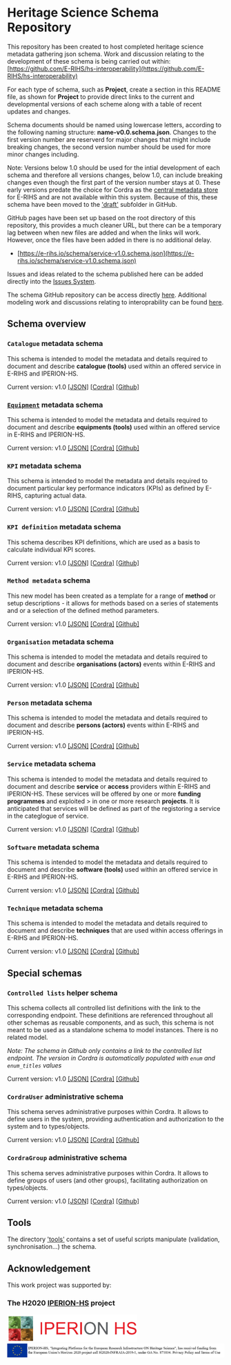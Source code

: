 # Heritage Science Schema Repository

This repository has been created to host completed heritage science metadata gathering json schema. Work and discussion relating to the development of these schema is being carried out within: [https://github.com/E-RIHS/hs-interoperability](https://github.com/E-RIHS/hs-interoperability)

For each type of schema, such as **Project**, create a section in this README file, as shown for **Project** to provide direct links to the current and developmental versions of each scheme along with a table of recent updates and changes.

Schema documents should be named using lowercase letters, according to the following naming structure: **name-v0.0.schema.json**. Changes to the first version number are reserverd for major changes that might include breaking changes, the second version number should be used for more minor changes including.

Note: Versions below 1.0 should be used for the intial development of each schema and therefore all versions changes, below 1.0, can include breaking changes even though the first part of the version number stays at 0. These early versions predate the choice for Cordra as the [central metadata store](https://data.e-rihs.io) for E-RIHS and are not available within this system. Because of this, these schema have been moved to the ['draft'](https://e-rihs.io/schema/draft) subfolder in GitHub.

GitHub pages have been set up based on the root directory of this repository, this provides a much cleaner URL, but there can be a temporary lag between when new files are added and when the links will work. However, once the files have been added in there is no additional delay.
* [https://e-rihs.io/schema/service-v1.0.schema.json](https://e-rihs.io/schema/service-v1.0.schema.json)

Issues and ideas related to the schema published here can be added directly into the [Issues System](https://github.com/E-RIHS/schema/issues).

The schema GitHub repository can be access directly [here](https://github.com/E-RIHS/schema/). Additional modeling work and discussions relating to interoprability can be found [here](https://github.com/E-RIHS/hs-interoperability/).

## Schema overview

### `Catalogue` metadata schema

This schema is intended to model the metadata and details required to document and describe **catalogue (tools)** used within an offered service in E-RIHS and IPERION-HS.

Current version: v1.0 [[JSON]](https://e-rihs.io/schema/catalogue-v1.0.schema.json) [[Cordra]](#) [[Github]](https://github.com/E-RIHS/schema/blob/main/catalogue-v1.0.schema.json)

### [`Equipment`](https://e-rihs.io/schema/equipment) metadata schema

This schema is intended to model the metadata and details required to document and describe **equipments (tools)** used within an offered service in E-RIHS and IPERION-HS.

Current version: v1.0 [[JSON]](https://e-rihs.io/schema/equipment-v1.0.schema.json) [[Cordra]](#) [[Github]](https://github.com/E-RIHS/schema/blob/main/equipment-v1.0.schema.json)

### `KPI` metadata schema

This schema is intended to model the metadata and details required to document particular key performance indicators (KPIs) as defined by E-RIHS, capturing actual data.

Current version: v1.0 [[JSON]](https://e-rihs.io/schema/kpi-v1.0.schema.json) [[Cordra]](#) [[Github]](https://github.com/E-RIHS/schema/blob/main/kpi-v1.0.schema.json)

### `KPI definition` metadata schema

This schema describes KPI definitions, which are used as a basis to calculate individual KPI scores.

Current version: v1.0 [[JSON]](https://e-rihs.io/schema/kpi_definition-v1.0.schema.json) [[Cordra]](#) [[Github]](https://github.com/E-RIHS/schema/blob/main/kpi_definition-v1.0.schema.json)

### `Method metadata` schema

This new model has been created as a template for a range of **method** or setup descriptions - it allows for methods based on a series of statements and or a selection of the defined method parameters.

Current version: v1.0 [[JSON]](https://e-rihs.io/schema/method-v1.0.schema.json) [[Cordra]](#) [[Github]](https://github.com/E-RIHS/schema/blob/main/method-v1.0.schema.json)

### `Organisation` metadata schema

This schema is intended to model the metadata and details required to document and describe **organisations (actors)** events within E-RIHS and IPERION-HS.

Current version: v1.0 [[JSON]](https://e-rihs.io/schema/organisation-v1.0.schema.json) [[Cordra]](#) [[Github]](https://github.com/E-RIHS/schema/blob/main/organisation-v1.0.schema.json)

### `Person` metadata schema

This schema is intended to model the metadata and details required to document and describe **persons (actors)** events within E-RIHS and IPERION-HS.

Current version: v1.0 [[JSON]](https://e-rihs.io/schema/person-v1.0.schema.json) [[Cordra]](#) [[Github]](https://github.com/E-RIHS/schema/blob/main/person-v1.0.schema.json)

### `Service` metadata schema

This schema is intended to model the metadata and details required to document and describe **service** or **access** providers within E-RIHS and IPERION-HS. These services will be offered by one or more **funding programmes** and exploited > in one or more research **projects**. It is anticipated that services will be defined as part of the registoring a service in the categlogue of service.

Current version: v1.0 [[JSON]](https://e-rihs.io/schema/service-v1.0.schema.json) [[Cordra]](#) [[Github]](https://github.com/E-RIHS/schema/blob/main/service-v1.0.schema.json)

### `Software` metadata schema

This schema is intended to model the metadata and details required to document and describe **software (tools)** used within an offered service in E-RIHS and IPERION-HS.

Current version: v1.0 [[JSON]](https://e-rihs.io/schema/software-v1.0.schema.json) [[Cordra]](#) [[Github]](https://github.com/E-RIHS/schema/blob/main/software-v1.0.schema.json)

### `Technique` metadata schema

This schema is intended to model the metadata and details required to document and describe **techniques** that are used within access offerings in E-RIHS and IPERION-HS. 

Current version: v1.0 [[JSON]](https://e-rihs.io/schema/technique-v1.0.schema.json) [[Cordra]](#) [[Github]](https://github.com/E-RIHS/schema/blob/main/technique-v1.0.schema.json)

## Special schemas

### `Controlled lists` helper schema

This schema collects all controlled list definitions with the link to the corresponding endpoint. These definitions are referenced throughout all other schemas as reusable components, and as such, this schema is not meant to be used as a standalone schema to model instances. There is no related model.

*Note: The schema in Github only contains a link to the controlled list endpoint. The version in Cordra is automatically populated with `enum` and `enum_titles` values*

Current version: v1.0 [[JSON]](https://e-rihs.io/schema/controlled_lists-v1.0.schema.json) [[Cordra]](#) [[Github]](https://github.com/E-RIHS/schema/blob/main/controlled_lists-v1.0.schema.json)

### `CordraUser` administrative schema

This schema serves administrative purposes within Cordra. It allows to define users in the system, providing authentication and authorization to the system and to types/objects.

Current version: v1.0 [[JSON]](https://e-rihs.io/schema/cordrauser-v1.0.schema.json) [[Cordra]](#) [[Github]](https://github.com/E-RIHS/schema/blob/main/cordrauser-v1.0.schema.json)

### `CordraGroup` administrative schema

This schema serves administrative purposes within Cordra. It allows to define groups of users (and other groups), facilitating authorization on types/objects.

Current version: v1.0 [[JSON]](https://e-rihs.io/schema/cordragroup-v1.0.schema.json) [[Cordra]](#) [[Github]](https://github.com/E-RIHS/schema/blob/main/cordragroup-v1.0.schema.json)

## Tools

The directory ['tools'](https://github.com/E-RIHS/schema/tree/main/tools) contains a set of useful scripts manipulate (validation, synchronisation...) the schema.

## Acknowledgement
This work project was supported by:

### The H2020 [IPERION-HS](https://www.iperionhs.eu/) project
[<img height="64px" src="https://github.com/jpadfield/simple-modelling/raw/master/docs/graphics/IPERION-HS%20Logo.png" alt="IPERION-HS">](https://www.iperionhs.eu/)<br/>
[<img height="32px" src="https://github.com/jpadfield/simple-modelling/raw/master/docs/graphics/iperionhs-eu-tag2.png" alt="IPERION-HS">](https://www.iperionhs.eu/)